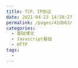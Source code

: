 ```yaml
---
title: TCP、IP协议
date: 2021-04-23 14:58:27
permalink: /pages/41db63/
categories:
  - 基础博文
  - Javascript基础
  - HTTP
tags:
  -
---
```

